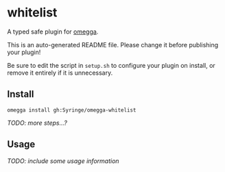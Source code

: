 <!--

When uploading your plugin to github/gitlab
start your repo name with "omegga-"

example: https://github.com/Syringe/omegga-whitelist

Your plugin will be installed via omegga install gh:Syringe/whitelist

-->

# whitelist

A typed safe plugin for [omegga](https://github.com/brickadia-community/omegga).

This is an auto-generated README file. Please change it before publishing your plugin!

Be sure to edit the script in `setup.sh` to configure your plugin on install, or
remove it entirely if it is unnecessary.

## Install

`omegga install gh:Syringe/omegga-whitelist`

_TODO: more steps...?_

## Usage

_TODO: include some usage information_

